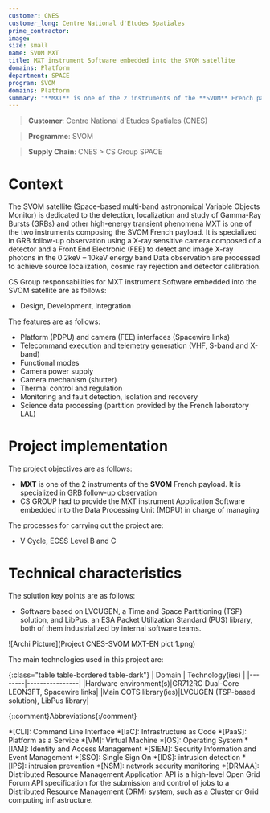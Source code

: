 ```yaml
---
customer: CNES
customer_long: Centre National d'Etudes Spatiales
prime_contractor: 
image: 
size: small
name: SVOM MXT
title: MXT instrument Software embedded into the SVOM satellite
domains: Platform
department: SPACE
program: SVOM
domains: Platform
summary: "**MXT** is one of the 2 instruments of the **SVOM** French payload. It is specialized in GRB follow-up observation. CS GROUP had to provide the MXT instrument Application Software embedded into the Data Processing Unit (MDPU) in charge of managing"
---
```


> __Customer__\: Centre National d'Etudes Spatiales (CNES)

> __Programme__\: SVOM

> __Supply Chain__\: CNES >  CS Group SPACE


# Context

The SVOM satellite (Space-based multi-band astronomical Variable Objects Monitor) is dedicated to the detection, localization and study of Gamma-Ray Bursts (GRBs) and other high-energy transient phenomena
MXT is one of the two instruments composing the SVOM French payload. It is specialized in GRB follow-up observation using a X-ray sensitive camera composed of a detector and a Front End Electronic (FEE) to detect and image X-ray photons in the 0.2keV – 10keV energy band
Data observation are processed to achieve source localization, cosmic ray rejection and detector calibration.

CS Group responsabilities for MXT instrument Software embedded into the SVOM satellite are as follows:
* Design, Development, Integration



The features are as follows:
* Platform (PDPU) and camera (FEE) interfaces (Spacewire links)
* Telecommand execution and telemetry generation (VHF, S-band and X-band)
* Functional modes
* Camera power supply
* Camera mechanism (shutter)
* Thermal control and regulation
* Monitoring and fault detection, isolation and recovery 
* Science data processing (partition provided by the French laboratory LAL)

# Project implementation

The project objectives are as follows:
* **MXT** is one of the 2 instruments of the **SVOM** French payload. It is specialized in GRB follow-up observation
* CS GROUP had to provide the MXT instrument Application Software embedded into the Data Processing Unit (MDPU) in charge of managing

The processes for carrying out the project are:
* V Cycle, ECSS Level B and C

# Technical characteristics

The solution key points are as follows:
* Software based on LVCUGEN, a Time and Space Partitioning (TSP) solution, and LibPus, an ESA Packet Utilization Standard (PUS) library, both of them industrialized by internal software teams.

![Archi Picture](Project CNES-SVOM MXT-EN pict 1.png)

The main technologies used in this project are:

{:class="table table-bordered table-dark"}
| Domain | Technology(ies) |
|--------|----------------|
|Hardware environment(s)|GR712RC Dual-Core LEON3FT, Spacewire links|
|Main COTS library(ies)|LVCUGEN (TSP-based solution), LibPus library|



{::comment}Abbreviations{:/comment}

*[CLI]: Command Line Interface
*[IaC]: Infrastructure as Code
*[PaaS]: Platform as a Service
*[VM]: Virtual Machine
*[OS]: Operating System
*[IAM]: Identity and Access Management
*[SIEM]: Security Information and Event Management
*[SSO]: Single Sign On
*[IDS]: intrusion detection
*[IPS]: intrusion prevention
*[NSM]: network security monitoring
*[DRMAA]: Distributed Resource Management Application API is a high-level Open Grid Forum API specification for the submission and control of jobs to a Distributed Resource Management (DRM) system, such as a Cluster or Grid computing infrastructure.
